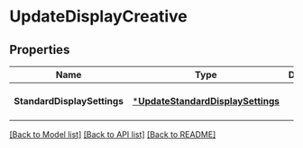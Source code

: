 # UpdateDisplayCreative

## Properties
Name | Type | Description | Notes
------------ | ------------- | ------------- | -------------
**StandardDisplaySettings** | [***UpdateStandardDisplaySettings**](UpdateStandardDisplaySettings.md) |  | [optional] [default to null]

[[Back to Model list]](../README.md#documentation-for-models) [[Back to API list]](../README.md#documentation-for-api-endpoints) [[Back to README]](../README.md)

